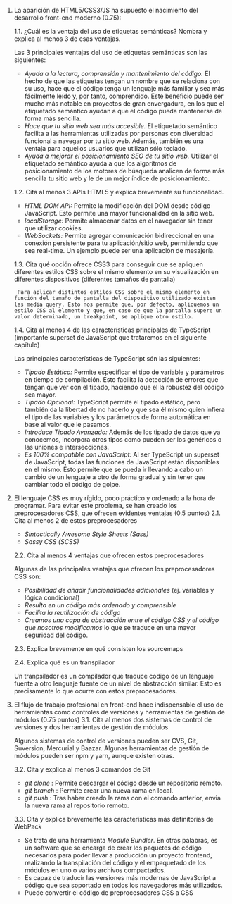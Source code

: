1. La aparición de HTML5/CSS3/JS ha supuesto el nacimiento del desarrollo front-end moderno (0.75):
   
    1.1. ¿Cuál es la ventaja del uso de etiquetas semánticas? Nombra y explica al menos 3 de esas ventajas.
    
    Las 3 principales ventajas del uso de etiquetas semánticas son las siguientes:

    - *Ayuda a la lectura, comprensión y mantenimiento del código.* El hecho de que las etiquetas tengan un nombre que se relaciona con su uso, hace que el código tenga un lenguaje más familiar y sea más fácilmente leído y, por tanto, comprendido. Este beneficio puede ser mucho más notable en proyectos de gran envergadura, en los que el etiquetado semántico ayudan a que el código pueda mantenerse de forma más sencilla.
    - *Hace que tu sitio web sea más accesible.* El etiquetado semántico facilita a las herramientas utilizadas por personas con diversidad funcional a navegar por tu sitio web. Además, también es una ventaja para aquellos usuarios que utilizan sólo teclado.
    - *Ayuda a mejorar el posicionamiento SEO de tu sitio web.* Utilizar el etiquetado semántico ayuda a que los algoritmos de posicionamiento de los motores de búsqueda analicen de forma más sencilla tu sitio web y le de un mejor índice de posicionamiento.

    1.2. Cita al menos 3 APIs HTML5 y explica brevemente su funcionalidad. 

    - *HTML DOM API:* Permite la modificación del DOM desde código JavaScript. Esto permite una mayor funcionalidad en la sitio web.
    - *localStorage:* Permite almacenar datos en el navegador sin tener que utilizar cookies.
    - *WebSockets:* Permite agregar comunicación bidireccional en una conexión persistente para tu aplicación/sitio web, permitiendo que sea real-time. Un ejemplo puede ser una aplicación de mesajería.

    1.3. Cita qué opción ofrece CSS3 para conseguir que se apliquen diferentes estilos CSS sobre el mismo elemento en su visualización en diferentes dispositivos (diferentes tamaños de pantalla)
    
        Para aplicar distintos estilos CSS sobre el mismo elemento en función del tamaño de pantalla del dispositivo utilizado existen las media query. Esto nos permite que, por defecto, apliquemos un estilo CSS al elemento y que, en caso de que la pantalla supere un valor determinado, un breakpoint, se aplique otro estilo.

    1.4. Cita al menos 4 de las características principales de TypeScript (importante superset de JavaScript que trataremos en el siguiente capítulo)

    Las principales características de TypeScript són las siguientes:

    - *Tipado Estático:* Permite especificar el tipo de variable y parámetros en tiempo de compilación. Esto facilita la detección de errores que tengan que ver con el tipado, haciendo que el la robustez del código sea mayor.
    - *Tipado Opcional:* TypeScript permite el tipado estático, pero también da la libertad de no hacerlo y que sea él mismo quien infiera el tipo de las variables y los parámetros de forma automática en base al valor que le pasamos.
    - *Introduce Tipado Avanzado:* Además de los tipado de datos que ya conocemos, incorpora otros tipos como pueden ser los genéricos o las uniones e intersecciones.
    - *Es 100% compatible con JavaScript:* Al ser TypeScript un superset de JavaScript, todas las funciones de JavaScript están disponibles en el mismo. Esto permite que se pueda ir llevando a cabo un cambio de un lenguaje a otro de forma gradual y sin tener que cambiar todo el código de golpe.

2. El lenguaje CSS es muy rígido, poco práctico y ordenado a la hora de programar. Para evitar este problema, se han creado los preprocesadores CSS, que ofrecen evidentes ventajas (0.5 puntos)
    2.1. Cita al menos 2 de estos preprocesadores

    - *Sintactically Awesome Style Sheets (Sass)* 
    - *Sassy CSS (SCSS)*
    
    2.2. Cita al menos 4 ventajas que ofrecen estos preprocesadores

    Algunas de las principales ventajas que ofrecen los preprocesadores CSS son:

    - *Posibilidad de añadir funcionalidades adicionales* (ej. variables y lógica condicional)
    - *Resulta en un código más ordenado y comprensible*
    - *Facilita la reutilización de código*
    - *Creamos una capa de abstracción entre el código CSS y el código que nosotros modificamos* lo que se traduce en una mayor seguridad del código.
    
    2.3. Explica brevemente en qué consisten los sourcemaps
    
    2.4. Explica qué es un transpilador

    Un tranpsilador es un compilador que traduce codigo de un lenguaje fuente a otro lenguaje fuente de un nivel de abstracción similar. Esto es precisamente lo que ocurre con estos preprocesadores.

3. El flujo de trabajo profesional en front-end hace indispensable el uso de herramientas como controles de versiones y herramientas de gestión de módulos (0.75 puntos)
    3.1. Cita al menos dos sistemas de control de versiones y dos herramientas de gestión de módulos

    Algunos sistemas de control de versiones pueden ser CVS, Git, Suversion, Mercurial y Baazar. Algunas herramientas de gestión de módulos pueden ser npm y yarn, aunque existen otras.
    
    3.2. Cita y explica al menos 3 comandos de Git

    - *git clone <link con el nombre del repositorio>*: Permite descargar el código desde un repositorio remoto.
    - *git branch <nombre de la rama>*: Permite crear una nueva rama en local.
    - *git push <nombre repo. remoto> <nombre de la rama>*: Tras haber creado la rama con el comando anterior, envia la nueva rama al repositorio remoto.
    
    3.3. Cita y explica brevemente las características más definitorias de WebPack

    - Se trata de una herramienta *Module Bundler*. En otras palabras, es un software que se encarga de crear los paquetes de código necesarios para poder llevar a producción un proyecto frontend, realizando la transpilación del código y el empaquetado de los módulos en uno o varios archivos compactados.
    - Es capaz de traducir las versiones más modernas de JavaScript a código que sea soportado en todos los navegadores más utilizados.
    - Puede convertir el código de preprocesadores CSS a CSS
